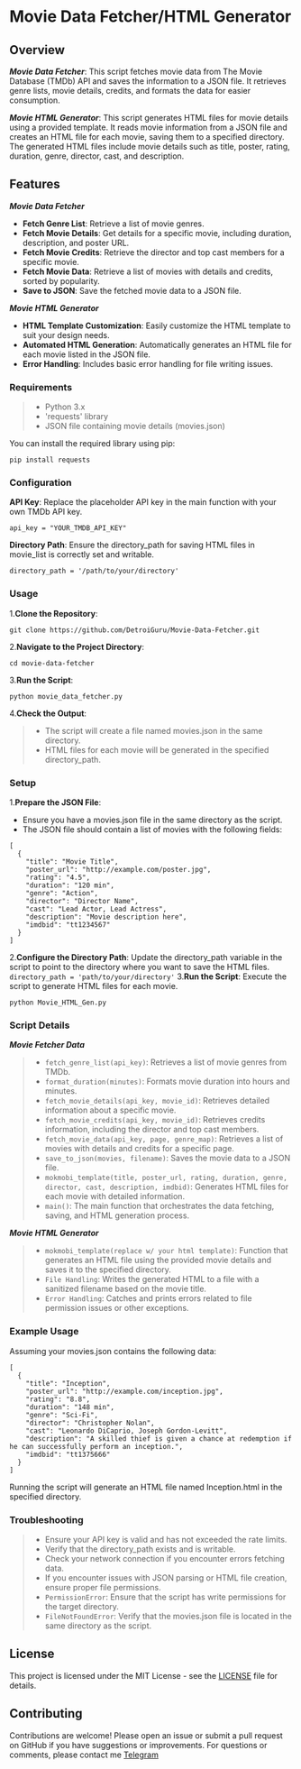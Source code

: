 # Movie Data Fetcher/HTML Generator

## Overview

***Movie Data Fetcher***:
 This script fetches movie data from The Movie Database (TMDb) API and saves the information to a JSON file. It retrieves genre lists, movie details, credits, and formats the data for easier consumption. 

***Movie HTML Generator***:
This script generates HTML files for movie details using a provided template. It reads movie information from a JSON file and creates an HTML file for each movie, saving them to a specified directory. The generated HTML files include movie details such as title, poster, rating, duration, genre, director, cast, and description.


## Features

***Movie Data Fetcher***
- **Fetch Genre List**: Retrieve a list of movie genres.
- **Fetch Movie Details**: Get details for a specific movie, including duration, description, and poster URL.
- **Fetch Movie Credits**: Retrieve the director and top cast members for a specific movie.
- **Fetch Movie Data**: Retrieve a list of movies with details and credits, sorted by popularity.
- **Save to JSON**: Save the fetched movie data to a JSON file.

***Movie HTML Generator***
- **HTML Template Customization**: Easily customize the HTML template to suit your design needs.
- **Automated HTML Generation**: Automatically generates an HTML file for each movie listed in the JSON file.
- **Error Handling**: Includes basic error handling for file writing issues.


### Requirements

>- Python 3.x
>- 'requests' library
>- JSON file containing movie details (movies.json)

You can install the required library using pip:
```
pip install requests
```


### Configuration

**API Key**: Replace the placeholder API key in the main function with your own TMDb API key.

`api_key = "YOUR_TMDB_API_KEY"`

**Directory Path**: Ensure the directory_path for saving HTML files in movie_list is correctly set and writable.

`directory_path = '/path/to/your/directory'`


### Usage

1.**Clone the Repository**:
```
git clone https://github.com/DetroiGuru/Movie-Data-Fetcher.git
```
2.**Navigate to the Project Directory**:
```
cd movie-data-fetcher
```
3.**Run the Script**:
```
python movie_data_fetcher.py
```
4.**Check the Output**:
>- The script will create a file named movies.json in the same directory.
>- HTML files for each movie will be generated in the specified directory_path.


### Setup

1.**Prepare the JSON File**:
- Ensure you have a movies.json file in the same directory as the script.
- The JSON file should contain a list of movies with the following fields:
```
[
  {
    "title": "Movie Title",
    "poster_url": "http://example.com/poster.jpg",
    "rating": "4.5",
    "duration": "120 min",
    "genre": "Action",
    "director": "Director Name",
    "cast": "Lead Actor, Lead Actress",
    "description": "Movie description here",
    "imdbid": "tt1234567"
  }
]
```
2.**Configure the Directory Path**: 
Update the directory_path variable in the script to point to the directory where you want to save the HTML files.
`directory_path = 'path/to/your/directory'`
3.**Run the Script**:
Execute the script to generate HTML files for each movie.
```
python Movie_HTML_Gen.py
```


### Script Details

***Movie Fetcher Data***
>- `fetch_genre_list(api_key)`: Retrieves a list of movie genres from TMDb.
>- `format_duration(minutes)`: Formats movie duration into hours and minutes.
>- `fetch_movie_details(api_key, movie_id)`: Retrieves detailed information about a specific movie.
>- `fetch_movie_credits(api_key, movie_id)`: Retrieves credits information, including the director and top cast members.
>- `fetch_movie_data(api_key, page, genre_map)`: Retrieves a list of movies with details and credits for a specific page.
>- `save_to_json(movies, filename)`: Saves the movie data to a JSON file.
>- `mokmobi_template(title, poster_url, rating, duration, genre, director, cast, description, imdbid)`: Generates HTML files for each movie with detailed information.
>- `main()`: The main function that orchestrates the data fetching, saving, and HTML generation process.

***Movie HTML Generator***
>- `mokmobi_template(replace w/ your html template)`: Function that generates an HTML file using the provided movie details and saves it to the specified directory.
>- `File Handling`: Writes the generated HTML to a file with a sanitized filename based on the movie title.
>- `Error Handling`: Catches and prints errors related to file permission issues or other exceptions.


### Example Usage
Assuming your movies.json contains the following data:
```
[
  {
    "title": "Inception",
    "poster_url": "http://example.com/inception.jpg",
    "rating": "8.8",
    "duration": "148 min",
    "genre": "Sci-Fi",
    "director": "Christopher Nolan",
    "cast": "Leonardo DiCaprio, Joseph Gordon-Levitt",
    "description": "A skilled thief is given a chance at redemption if he can successfully perform an inception.",
    "imdbid": "tt1375666"
  }
]
```
Running the script will generate an HTML file named Inception.html in the specified directory.


### Troubleshooting

>- Ensure your API key is valid and has not exceeded the rate limits.
>- Verify that the directory_path exists and is writable.
>- Check your network connection if you encounter errors fetching data.
>- If you encounter issues with JSON parsing or HTML file creation, ensure proper file permissions.
>- `PermissionError`: Ensure that the script has write permissions for the target directory.
>- `FileNotFoundError`: Verify that the movies.json file is located in the same directory as the script.


## License
This project is licensed under the MIT License - see the [LICENSE](https://github.com/DetroitGuru/Movie-Data-Fetcher/LICENSED.txt) file for details.


## Contributing
Contributions are welcome! Please open an issue or submit a pull request on GitHub if you have suggestions or improvements.
For questions or comments, please contact me [Telegram](t.me/detroitguru)
